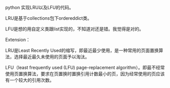 python 实现LRU以及LFU的代码。

LRU是基于collections包下ordereddict类。

LFU是想的用自定义类跟list实现的，不知道对还是错。我觉得是对的。

Extension：

LRU是Least Recently Used的缩写，即最近最少使用，是一种常用的页面置换算法，选择最近最久未使用的页面予以淘汰。

LFU（least frequently used (LFU) page-replacement algorithm）。即最不经常使用页置换算法，要求在页置换时置换引用计数最小的页，因为经常使用的页应该有一个较大的引用次数。


